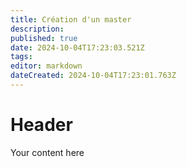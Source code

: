 ```yaml
---
title: Création d'un master
description: 
published: true
date: 2024-10-04T17:23:03.521Z
tags: 
editor: markdown
dateCreated: 2024-10-04T17:23:01.763Z
---
```


# Header
Your content here